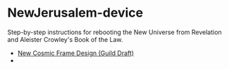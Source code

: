 # NewJerusalem-device
Step-by-step instructions for rebooting the New Universe from Revelation and Aleister Crowley's Book of the Law.

- [New Cosmic Frame Design (Guild Draft)](https://github.com/casmikka11/NewJerusalem-device/blob/English_version/New%20Cosmic%20Frame%20Design%20(Guild%20Draft).md)
- 
